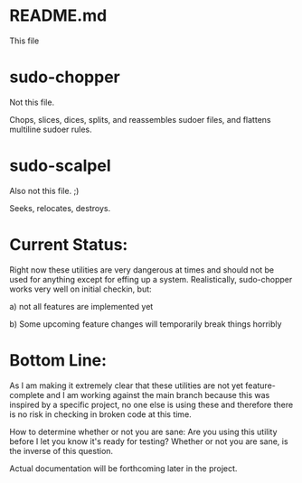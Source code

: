 # README.md

This file 

# sudo-chopper

Not this file.

Chops, slices, dices, splits, and reassembles sudoer files, and flattens multiline sudoer rules.

# sudo-scalpel

Also not this file. ;) 

Seeks, relocates, destroys. 

# Current Status: 

Right now these utilities are very dangerous at times and should not be used for 
anything except for effing up a system. Realistically, sudo-chopper works very well on 
initial checkin, but: 

a) not all features are implemented yet

b) Some upcoming feature changes will temporarily break things horribly

# Bottom Line:

As I am making it extremely clear that these utilities are not yet feature-complete 
and I am working against the main branch because this was inspired by a specific project,
no one else is using these and therefore there is no risk in checking in broken code at
this time.

How to determine whether or not you are sane: Are you using this utility before I let you 
know it's ready for testing? Whether or not you are sane, is the inverse of this question. 

Actual documentation will be forthcoming later in the project. 

